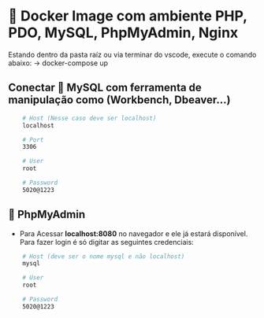 # :whale: Docker Image com ambiente PHP, PDO, MySQL, PhpMyAdmin, Nginx

Estando dentro da pasta raíz ou via terminar do vscode, execute o comando abaixo:
-> docker-compose up 

## Conectar &#x1F42C; MySQL com ferramenta de manipulação como (Workbench, Dbeaver...)

```bash
    # Host (Nesse caso deve ser localhost)
    localhost

    # Port
    3306

    # User
    root

    # Password
    5020@1223
```

## &#x1F418; PhpMyAdmin
* Para Acessar **localhost:8080** no navegador e ele já estará disponível. Para fazer login é só digitar as seguintes credenciais:
```bash
    # Host (deve ser o nome mysql e não localhost)
    mysql

    # User
    root

    # Password
    5020@1223
```




